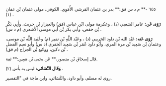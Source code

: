 ٦٤٥ -** م د س فق:** بدر بن عثمان القرشي الأُمَوِي. الكوفي، مولى عثمان بْن عفان (١) .

**رَوَى عَن:** عامر الشعبي (د) ، وعكرمة مولى ابْن عباس (فق) والعيزار بْن حريث، وأَبِي بَكْرِ بْن حفص، وأبي بكر بْن أَبي موسى الأشعري (م د س) .

**رَوَى عَنه:** عَبْد الله بْن داود الخريبي (د) ، وعَبْد اللَّهِ بْن نمير (م) وعُبَيد اللَّه بْن موسى، وعثمان بْن سَعِيد بْن مرة المري، وأَبُو داود عُمَر بْن سَعِيد الحفري (د س) وأبو نعيم الفضل بْن دكين، ووكيع بْن الجراح (م فق) .

قال إسحاق بْن منصور،** عَن يحيى بْن مَعِين:** ثقة.

**وَقَال النَّسَائي:** ليس به بأس (٢) .

روى له مسلم، وأبو داود، والنَّسَائي، وابن ماجة في "التفسير.